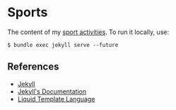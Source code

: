 # Sports

The content of my [sport activities](https://www.hildeberto.com/sports). To run it locally, use:

    $ bundle exec jekyll serve --future

## References

* [Jekyll](https://jekyllrb.com)
* [Jekyll's Documentation](https://jekyllrb.com/docs/)
* [Liquid Template Language](https://shopify.github.io/liquid/)